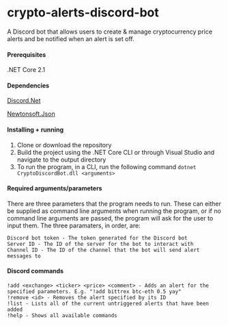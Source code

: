 
# crypto-alerts-discord-bot

A Discord bot that allows users to create & manage cryptocurrency price alerts and be notified when an alert is set off.

#### Prerequisites

.NET Core 2.1 

#### Dependencies
[Discord.Net](https://github.com/discord-net/Discord.Net)

[Newtonsoft.Json](https://github.com/JamesNK/Newtonsoft.Json)

#### Installing + running

1. Clone or download the repository 
2. Build the project using the .NET Core CLI or through Visual Studio and navigate to the output directory
3. To run the program, in a CLI, run the following command ```dotnet CryptoDiscordBot.dll <arguments>```

#### Required arguments/parameters
There are three parameters that the program needs to run. These can either be supplied as command line arguments when running the program, or if no command line arguments are passed, the program will ask for the user to input them.
The three paramaters, in order, are:
```
Discord bot token - The token generated for the Discord bot
Server ID - The ID of the server for the bot to interact with
Channel ID - The ID of the channel that the bot will send alert messages to
```
#### Discord commands
```
!add <exchange> <ticker> <price> <comment> - Adds an alert for the specified parameters. E.g. "!add bittrex btc-eth 0.5 yay"
!remove <id> - Removes the alert specified by its ID
!list - Lists all of the current untriggered alerts that have been added
!help - Shows all available commands
```


